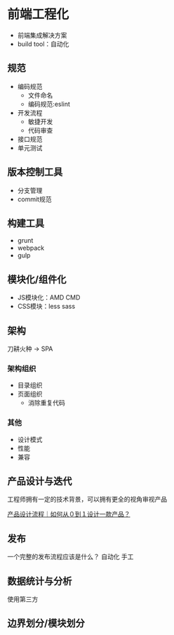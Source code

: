 # 前端工程化

- 前端集成解决方案
- build tool：自动化

## 规范

- 编码规范
  - 文件命名
  - 编码规范:eslint
- 开发流程
  - 敏捷开发
  - 代码审查
- 接口规范
- 单元测试

## 版本控制工具

- 分支管理
- commit规范

## 构建工具

- grunt
- webpack
- gulp

## 模块化/组件化

- JS模块化：AMD CMD
- CSS模块：less sass

## 架构

刀耕火种 -> SPA 

### 架构组织

- 目录组织
- 页面组织
  - 消除重复代码

### 其他

- 设计模式
- 性能
- 兼容

## 产品设计与迭代

工程师拥有一定的技术背景，可以拥有更全的视角审视产品

[产品设计流程｜如何从０到１设计一款产品？](http://www.woshipm.com/pd/221499.html)

## 发布

一个完整的发布流程应该是什么？
自动化 手工

## 数据统计与分析

使用第三方

## 边界划分/模块划分